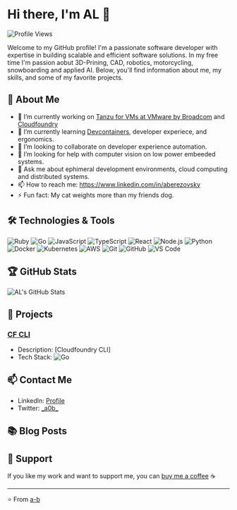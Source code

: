 # Hi there, I'm AL 👋

![Profile Views](https://komarev.com/ghpvc/?username=a-b&color=green)

Welcome to my GitHub profile! I'm a passionate software developer with expertise in building scalable and efficient software solutions.
In my free time I'm passion aobut 3D-Prining, CAD, robotics, motorcycling, snowboarding and applied AI.
Below, you'll find information about me, my skills, and some of my favorite projects.

## 🚀 About Me

- 🔭 I’m currently working on [Tanzu for VMs at VMware by Broadcom](https://tanzu.vmware.com/tanzu) and [Cloudfoundry](https://www.cloudfoundry.org/)
- 🌱 I’m currently learning [Devcontainers](https://containers.dev/), developer experiece, and ergonomics.
- 👯 I’m looking to collaborate on developer experience automation.
- 🤔 I’m looking for help with computer vision on low power embeeded systems.
- 💬 Ask me about ephimeral development environments, cloud computing and distributed systems.
- 📫 How to reach me: https://www.linkedin.com/in/aberezovsky
- ⚡ Fun fact: My cat weights more than my friends dog.

## 🛠️ Technologies & Tools

![Ruby](https://img.shields.io/badge/-Ruby-black?style=flat-square&logo=ruby)
![Go](https://img.shields.io/badge/-Go-black?style=flat-square&logo=go)
![JavaScript](https://img.shields.io/badge/-JavaScript-black?style=flat-square&logo=javascript)
![TypeScript](https://img.shields.io/badge/-TypeScript-black?style=flat-square&logo=typescript)
![React](https://img.shields.io/badge/-React-black?style=flat-square&logo=react)
![Node.js](https://img.shields.io/badge/-Node.js-black?style=flat-square&logo=node.js)
![Python](https://img.shields.io/badge/-Python-black?style=flat-square&logo=python)
![Docker](https://img.shields.io/badge/-Docker-black?style=flat-square&logo=docker)
![Kubernetes](https://img.shields.io/badge/-Kubernetes-black?style=flat-square&logo=kubernetes)
![AWS](https://img.shields.io/badge/Amazon%20AWS-black?style=flat-square&logo=amazon-aws)
![Git](https://img.shields.io/badge/-Git-black?style=flat-square&logo=git)
![GitHub](https://img.shields.io/badge/-GitHub-black?style=flat-square&logo=github)
![VS Code](https://img.shields.io/badge/-VS%20Code-black?style=flat-square&logo=visual-studio-code)

## 🏆 GitHub Stats

![AL's GitHub Stats](https://github-readme-stats.vercel.app/api?username=a-b&show_icons=true&theme=radical)

## 💼 Projects

### [CF CLI](https://github.com/cloudfoundry/cli)
- Description: [Cloudfoundry CLI]
- Tech Stack: ![Go](https://img.shields.io/badge/-Go-black?style=flat-square&logo=go)

## 📫 Contact Me

- LinkedIn: [Profile](https://www.linkedin.com/in/aberezovsky)
- Twitter: [\_a0b\_](https://x.com/_a0b_)

## 📚 Blog Posts

## 🤝 Support

If you like my work and want to support me, you can [buy me a coffee](https://www.buymeacoffee.com/a0b) ☕

---

⭐️ From [a-b](https://github.com/a-b)
